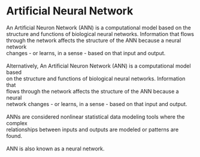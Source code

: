 # Artificial Neural Network
An Artificial Neuron Network (ANN) is a computational model based on the <br>
structure and functions of biological neural networks. Information that flows<br>
through the network affects the structure of the ANN because a neural network<br>
changes - or learns, in a sense - based on that input and output.<br>
<br>
Alternatively, An Artificial Neuron Network (ANN) is a computational model based<br>
 on the structure and functions of biological neural networks. Information that<br> flows through the network affects the structure of the ANN because a neural <br>
 network changes - or learns, in a sense - based on that input and output.<br>
<br>
ANNs are considered nonlinear statistical data modeling tools where the complex<br> relationships between inputs and outputs are modeled or patterns are found.<br>
<br>
ANN is also known as a neural network.
